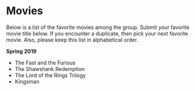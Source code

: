 # Movies

Below is a list of the favorite movies among the group.  Submit your favorite movie title below.  If you encounter a duplicate, then pick your next favorite movie.  Also, please keep this list in alphabetical order.

**Spring 2019**

* The Fast and the Furious
* The Shawshank Redemption
* The Lord of the Rings Trilogy
* Kingsman

